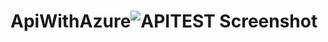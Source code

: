 # ApiWithAzure![APITEST Screenshot](https://user-images.githubusercontent.com/96328120/161662111-8d0ab948-a45a-4262-9be8-82d589e2b609.jpg)
